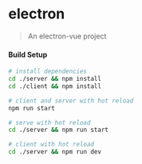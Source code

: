 # electron

> An electron-vue project

#### Build Setup

``` bash
# install dependencies
cd ./server && npm install
cd ./client && npm install

# client and server with hot reload
npm run start

# serve with hot reload
cd ./server && npm run start

# client with hot reload
cd ./server && npm run dev


```